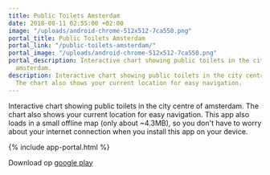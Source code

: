 ```yaml
---
title: Public Toilets Amsterdam
date: 2018-08-11 02:55:00 +02:00
image: "/uploads/android-chrome-512x512-7ca550.png"
portal_title: Public Toilets Amsterdam
portal_link: "/public-toilets-amsterdam/"
portal_image: "/uploads/android-chrome-512x512-7ca550.png"
portal_description: Interactive chart showing public toilets in the city centre of
  amsterdam.
description: Interactive chart showing public toilets in the city centre of amsterdam.
  The chart also shows your current location for easy navigation.
---
```


Interactive chart showing public toilets in the city centre of amsterdam. The chart also shows your current location for easy navigation. This app also loads in a small offline map (only about ~4.3MB), so you don't have to worry about your internet connection when you install this app on your device.

{% include app-portal.html %}

Download op [google play](https://play.google.com/store/apps/details?id=com.EchoSierraStudio.Amsterdam_Public_Toilets)